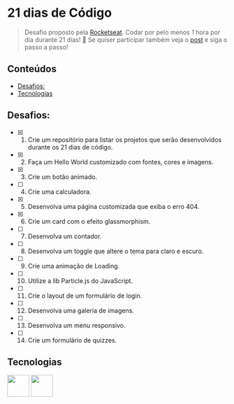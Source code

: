 # 21 dias de Código

> Desafio proposto pela [Rocketseat](https://www.rocketseat.com.br/). Codar por pelo menos 1 hora por dia durante 21 dias! 🚀 Se quiser participar também veja o [post](https://www.instagram.com/p/ChTBg1BpLGU/) e siga o passo a passo!

## Conteúdos
  - [Desafios:](#desafios)
  - [Tecnologias](#tecnologias)

## Desafios:
- [x] 1. Crie um repositório para listar os projetos que serão desenvolvidos durante os 21 dias de código.
- [x] 2. Faça um Hello World customizado com fontes, cores e imagens.
- [x] 3. Crie um botão animado.
- [ ] 4. Crie uma calculadora.
- [x] 5. Desenvolva uma página customizada que exiba o erro 404.
- [x] 6. Crie um card com o efeito glassmorphism.
- [ ] 7. Desenvolva um contador.
- [ ] 8. Desenvolva um toggle que altere o tema para claro e escuro.
- [ ] 9. Crie uma animação de Loading.
- [ ] 10. Utilize a lib Particle.js do JavaScript.
- [ ] 11. Crie o layout de um formulário de login.
- [ ] 12. Desenvolva uma galeria de imagens.
- [ ] 13. Desenvolva um menu responsivo.
- [ ] 14. Crie um formulário de quizzes. 
## Tecnologias

<a href="https://developer.mozilla.org/pt-BR/docs/Web/HTML"><img src="https://cdn.jsdelivr.net/gh/devicons/devicon/icons/html5/html5-original.svg" width="50px" /></a>
<a href="https://developer.mozilla.org/pt-BR/docs/Web/CSS"><img src="https://cdn.jsdelivr.net/gh/devicons/devicon/icons/css3/css3-original.svg" width="50px" /></a>